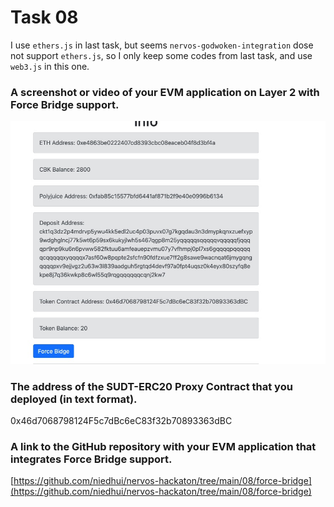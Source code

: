 # Task 08

I use `ethers.js` in last task, but seems `nervos-godwoken-integration` dose not support `ethers.js`,
so I only keep some codes from last task, and use `web3.js` in this one.

### A screenshot or video of your EVM application on Layer 2 with Force Bridge support.
<img src='bridge.jpeg'/>

### The address of the SUDT-ERC20 Proxy Contract that you deployed (in text format).

0x46d7068798124F5c7dBc6eC83f32b70893363dBC

### A link to the GitHub repository with your EVM application that integrates Force Bridge support.

[https://github.com/niedhui/nervos-hackaton/tree/main/08/force-bridge](https://github.com/niedhui/nervos-hackaton/tree/main/08/force-bridge)
